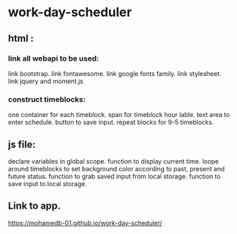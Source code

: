 # work-day-scheduler

## html :
### link all webapi to be used:
link bootstrap.
link fontawesome.
link google fonts family.
link stylesheet.
link jquery and moment.js

### construct timeblocks:
one container for each timeblock.
span for timeblock hour lable.
text area to enter schedule.
button to save input.
repeat blocks for 9-5 timeblocks.

## js file:
declare variables in global scope.
function to display current time.
loope around timeblocks to set background color according to past, present and future status.
function to grab saved input from local storage.
function to save input to local storage.

## Link to app. 
https://mohamedb-01.github.io/work-day-scheduler/